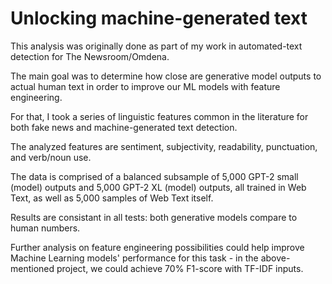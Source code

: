 # Unlocking machine-generated text

This analysis was originally done as part of my work in automated-text detection for The Newsroom/Omdena. 

The main goal was to determine how close are generative model outputs to actual human text in order to improve our ML models with feature engineering. 

For that, I took a series of linguistic features common in the literature for both fake news and machine-generated text detection. 

The analyzed features are sentiment, subjectivity, readability, punctuation, and verb/noun use. 

The data is comprised of a balanced subsample of 5,000 GPT-2 small (model) outputs and 5,000 GPT-2 XL (model) outputs, all trained in Web Text, as well as 5,000 samples of Web Text itself.

Results are consistant in all tests: both generative models compare to human numbers. 

Further analysis on feature engineering possibilities could help improve Machine Learning models' performance for this task - in the above-mentioned project, we could achieve 70% F1-score with TF-IDF inputs.
